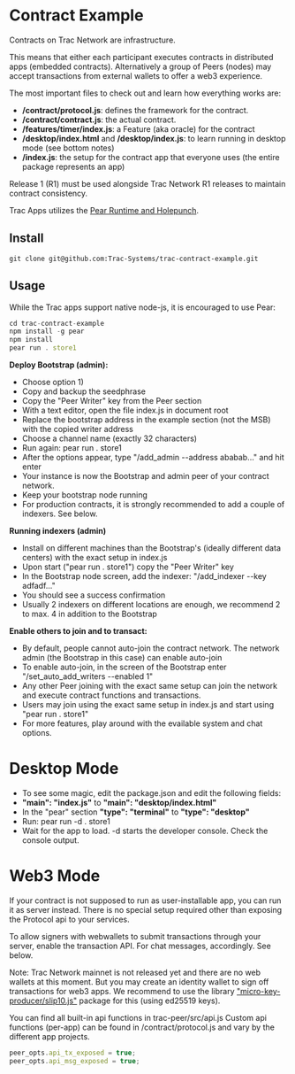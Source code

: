 # Contract Example

Contracts on Trac Network are infrastructure. 

This means that either each participant executes contracts in distributed apps (embedded contracts).
Alternatively a group of Peers (nodes) may accept transactions from external wallets to offer a web3 experience.

The most important files to check out and learn how everything works are:

- **/contract/protocol.js**: defines the framework for the contract.
- **/contract/contract.js**: the actual contract.
- **/features/timer/index.js**: a Feature (aka oracle) for the contract
- **/desktop/index.html** and **/desktop/index.js**: to learn running in desktop mode (see bottom notes)
- **/index.js**: the setup for the contract app that everyone uses (the entire package represents an app)

Release 1 (R1) must be used alongside Trac Network R1 releases to maintain contract consistency.

Trac Apps utilizes the [Pear Runtime and Holepunch](https://pears.com/).

## Install

```shell
git clone git@github.com:Trac-Systems/trac-contract-example.git
```

## Usage

While the Trac apps support native node-js, it is encouraged to use Pear:

```js
cd trac-contract-example
npm install -g pear
npm install
pear run . store1
```

**Deploy Bootstrap (admin):**

- Choose option 1)
- Copy and backup the seedphrase
- Copy the "Peer Writer" key from the Peer section
- With a text editor, open the file index.js in document root
- Replace the bootstrap address in the example section (not the MSB) with the copied writer address
- Choose a channel name (exactly 32 characters)
- Run again: pear run . store1
- After the options appear, type "/add_admin --address ababab..." and hit enter
- Your instance is now the Bootstrap and admin peer of your contract network.
- Keep your bootstrap node running
- For production contracts, it is strongly recommended to add a couple of indexers. See below.

**Running indexers (admin)**

- Install on different machines than the Bootstrap's (ideally different data centers) with the exact setup in index.js
- Upon start ("pear run . store1") copy the "Peer Writer" key
- In the Bootstrap node screen, add the indexer: "/add_indexer --key adfadf..."
- You should see a success confirmation
- Usually 2 indexers on different locations are enough, we recommend 2 to max. 4 in addition to the Bootstrap

**Enable others to join and to transact:**

- By default, people cannot auto-join the contract network. The network admin (the Bootstrap in this case) can enable auto-join
- To enable auto-join, in the screen of the Bootstrap enter "/set_auto_add_writers --enabled 1"
- Any other Peer joining with the exact same setup can join the network and execute contract functions and transactions.
- Users may join using the exact same setup in index.js and start using "pear run . store1"
- For more features, play around with the evailable system and chat options.

# Desktop Mode
- To see some magic, edit the package.json and edit the following fields:
- **"main": "index.js"** to **"main": "desktop/index.html"**
- In the "pear" section **"type": "terminal"** to **"type": "desktop"**
- Run: pear run -d . store1
- Wait for the app to load. -d starts the developer console. Check the console output.

# Web3 Mode
If your contract is not supposed to run as user-installable app, you can run it as server instead.
There is no special setup required other than exposing the Protocol api to your services.

To allow signers with webwallets to submit transactions through your server, enable the transaction API.
For chat messages, accordingly. See below.

Note: Trac Network mainnet is not released yet and there are no web wallets at this moment. 
But you may create an identity wallet to sign off transactions for web3 apps. 
We recommend to use the library ["micro-key-producer/slip10.js"](https://www.npmjs.com/package/micro-key-producer) package for this (using ed25519 keys).

You can find all built-in api functions in trac-peer/src/api.js
Custom api functions (per-app) can be found in /contract/protocol.js and vary by the different app projects.

```js
peer_opts.api_tx_exposed = true;
peer_opts.api_msg_exposed = true;
```
